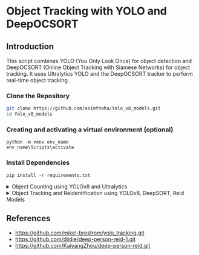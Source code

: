# Object Tracking with YOLO and DeepOCSORT

## Introduction

This script combines YOLO (You Only Look Once) for object detection and DeepOCSORT (Online Object Tracking with Siamese Networks) for object tracking. It uses Ultralytics YOLO and the DeepOCSORT tracker to perform real-time object tracking.

### Clone the Repository

```bash
git clone https://github.com/asimthaha/Yolo_v8_models.git
cd Yolo_v8_models
```
### Creating and activating a virtual environment (optional)
```
python -m venv env_name
env_name\Scripts\activate
```

### Install Dependencies
```
pip install -r requirements.txt
```

<details>
<summary>Object Counting using YOLOv8 and Ultralytics</summary>


This repository demonstrates object counting using YOLOv8 and Ultralytics.

### Run the Object Counting Script
```
python object_counting.py
```
The YOLOv8 weights file (yolov8n.pt) from the Ultralytics repository will be downloaded into the models directory.

### Paramters
This script uses YOLOv8 for object detection and Ultralytics for object counting. The object_counting.py script captures a video, applies object tracking, and counts the number of specified classes (e.g., person) that cross a vertical line in the video.

- video_path: Path to the input video file (0 for webcam view).
- line_points: Coordinates of the vertical line in the format [(x1, y1), (x2, y2)].
- classes_to_count: List of classes to count (e.g., [0] for person).
- draw_tracks: Set to True to visualize object tracks.

### Output
The script generates an output video (obj_count.avi) with object counting annotations.
Feel free to customize the parameters and experiment with different videos.


https://github.com/asimthaha/Yolo_v8_models/assets/88647020/946c1458-f81c-4de4-bb4e-107caee62d02



</details>

<details>
<summary>Object Tracking and Reidentification using YOLOv8, DeepSORT, Reid Models</summary>

### Run the Object Tracking Script
```
python object_tracking.py
```
The weights file needed will be downloaded into the models directory automatically.

<details>
<summary>Select Yolo model</summary>

+ yolov8n       # bboxes only
+ yolo_nas_s    # bboxes only
+ yolox_n       # bboxes only
+ yolov8n-seg   # bboxes + segmentation masks
+ yolov8n-pose  # bboxes + pose estimation
</details>

<details>
<summary>Select ReID model</summary>

+ lmbn_n_cuhk03_d.pt               # lightweight
+ osnet_x0_25_market1501.pt
+ mobilenetv2_x1_4_msmt17.engine
+ resnet50_msmt17.onnx
+ osnet_x1_0_msmt17.pt
+ clip_market1501.pt               # heavy
+ clip_vehicleid.pt
</details>

### Paramters
This script uses YOLOv8 for object detection and DeepSORT for object counting. The object_tracking.py script captures a video, applies object tracking, and reidentifies the class

- video_path: Path to the input video file (0 for webcam view).

### Output
The script generates an output video with object tracking and reidentification annotations. Though the model does not provide an accurate solution on black and white videos (that i used) it works well on live camera streams.
Feel free to customize the parameters and experiment with different videos.

### Input
https://github.com/asimthaha/Yolo_v8_models/assets/88647020/f20e7bf0-4df3-4fa9-93f1-d11eb82e897a

### Output
https://github.com/asimthaha/Yolo_v8_models/assets/88647020/5c3cc79d-f2ac-4f1a-b876-31bda5c97f80


</details>

## References

+ https://github.com/mikel-brostrom/yolo_tracking.git
+ https://github.com/djidje/deep-person-reid-1.git
+ https://github.com/KaiyangZhou/deep-person-reid.git
